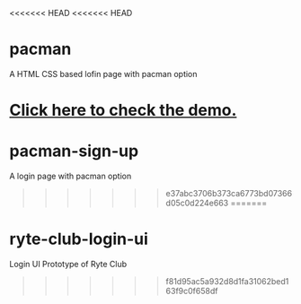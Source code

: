 <<<<<<< HEAD
<<<<<<< HEAD
# pacman
A HTML CSS based lofin page with pacman option

<a href = "http://reza-ryte-club.github.io/pacman/">Click here to check the demo.</a>
=======
# pacman-sign-up
A login page with pacman option
>>>>>>> e37abc3706b373ca6773bd07366d05c0d224e663
=======
# ryte-club-login-ui
Login UI Prototype of Ryte Club
>>>>>>> f81d95ac5a932d8d1fa31062bed163f9c0f658df
